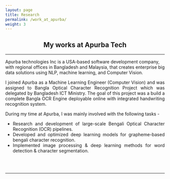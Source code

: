```yaml
---
layout: page
title: Research
permalink: /work_at_apurba/
weight: 3
---
```

<div align="center">
<h2><b>My works</b> at Apurba Tech</h2>
</div>
<hr/>
<h7 style="text-align: justify;">Apurba technologies Inc is a USA-based software development company, with regional offices in Bangladesh and Malaysia, that creates enterprise big data solutions using NLP, machine learning, and Computer Vision.

I joined Apurba as a Machine Learning Engineer (Computer Vision) and was assigned to Bangla Optical Character Recognition Project which was delegated by Bangladesh ICT Ministry. The goal of this project was a build a complete Bangla OCR Engine deployable online with integrated handwriting recognition system.

During my time at Apurba, I was mainly involved with the following tasks -

<ul>
  <li>Research and development of large-scale Bengali Optical Character Recognition (OCR) pipelines.</li>
  <li>Developed and optimized deep learning models for grapheme-based bengali character recognition.</li>
  <li>Implemented image processing & deep learning methods for word detection & character segmentation.</li>
</ul>

</h7>
<br/>
<br/>

<!-- <left_right>
<span><h3 align="left"><b>Publications</b></h3></span>
<span>{% include elements/button_nt.html link="https://orcid.org/0000-0001-8246-632X" text="ORCID Profile" %}</span>
</left_right>
<div class="row">
{% include research/timeline.html %}
</div>

<br/>
<br/>

<h3 align="left"><b>Reviewing Experience</b></h3>
<br/>

<br/>

<br/>
<br/> -->

<hr/>